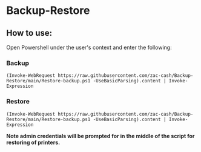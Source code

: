 # Backup-Restore

## How to use:
Open Powershell under the user's context and enter the following:

### Backup
```
(Invoke-WebRequest https://raw.githubusercontent.com/zac-cash/Backup-Restore/main/Restore-backup.ps1 -UseBasicParsing).content | Invoke-Expression
```

### Restore
```
(Invoke-WebRequest https://raw.githubusercontent.com/zac-cash/Backup-Restore/main/Restore-backup.ps1 -UseBasicParsing).content | Invoke-Expression
```
**Note admin credentials will be prompted for in the middle of the script for restoring of printers.**
